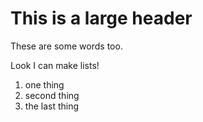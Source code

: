 # This is a large header

These are some words too.

Look I can make lists!
 1. one thing
 1. second thing
 1. the last thing
